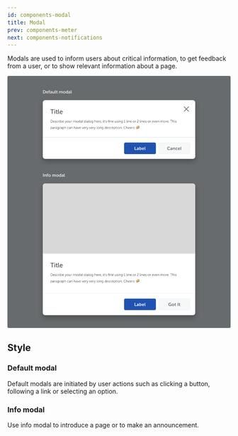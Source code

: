 ```yaml
---
id: components-modal
title: Modal
prev: components-meter
next: components-notifications
---
```


<text-primary>

Modals are used to inform users about critical information, to get feedback from a user, or to show relevant information about a page.

</text-primary>

![modal/modal-img](../../assets/images/design/components/modal/modal-img.png)

## Style

### Default modal

Default modals are initiated by user actions such as clicking a button, following a link or selecting an option.

### Info modal

Use info modal to introduce a page or to make an announcement.
